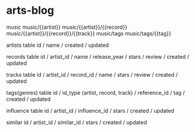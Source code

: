 # arts-blog

music
music/{{artist}}
music/{{artist}}/{{record}}
music/{{artist}}/{{record}}/{{track}}
music/tags
music/tags/{{tag}}

artists table
id / name / created / updated

records table
id / artist_id / name / release_year / stars / review / created / updated

tracks table
id / artist_id / record_id / name / stars / review / created / updated

tags(genres) table
id / id_type (artist, record, track) / reference_id / tag / created / updated

influence table
id / artist_id / influence_id / stars / created / updated

similar
id / artist_id / similar_id / stars / created / updated
